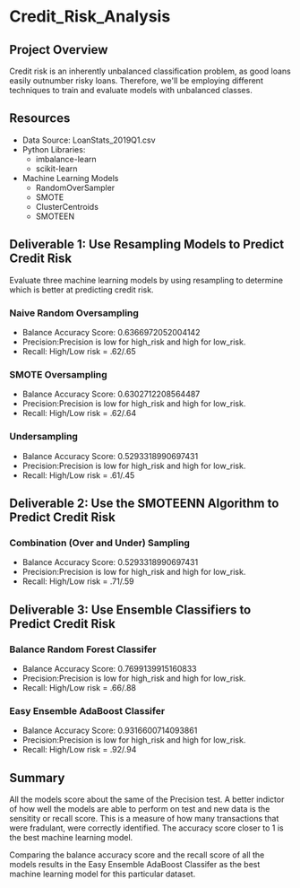 # Credit_Risk_Analysis

## Project Overview
Credit risk is an inherently unbalanced classification problem, as good loans easily outnumber risky loans. Therefore, we'll be employing different techniques to train and evaluate models with unbalanced classes. 


## Resources
- Data Source: LoanStats_2019Q1.csv
- Python Libraries: 
    - imbalance-learn
    - scikit-learn
- Machine Learning Models
    - RandomOverSampler
    - SMOTE
    - ClusterCentroids
    - SMOTEEN
  

## Deliverable 1: Use Resampling Models to Predict Credit Risk

Evaluate three machine learning models by using resampling to determine which is better at predicting credit risk.

### Naive Random Oversampling

- Balance Accuracy Score: 0.6366972052004142
- Precision:Precision is low for high_risk and high for low_risk.
- Recall: High/Low risk = .62/.65 

### SMOTE Oversampling

- Balance Accuracy Score: 0.6302712208564487
- Precision:Precision is low for high_risk and high for low_risk.
- Recall: High/Low risk = .62/.64 

### Undersampling

- Balance Accuracy Score: 0.5293318990697431
- Precision:Precision is low for high_risk and high for low_risk.
- Recall: High/Low risk = .61/.45

## Deliverable 2: Use the SMOTEENN Algorithm to Predict Credit Risk

### Combination (Over and Under) Sampling

- Balance Accuracy Score: 0.5293318990697431
- Precision:Precision is low for high_risk and high for low_risk.
- Recall: High/Low risk = .71/.59


## Deliverable 3: Use Ensemble Classifiers to Predict Credit Risk

### Balance Random Forest Classifer

- Balance Accuracy Score: 0.7699139915160833
- Precision:Precision is low for high_risk and high for low_risk.
- Recall: High/Low risk = .66/.88

### Easy Ensemble AdaBoost Classifer

- Balance Accuracy Score: 0.9316600714093861
- Precision:Precision is low for high_risk and high for low_risk.
- Recall: High/Low risk = .92/.94




## Summary

All the models score about the same of the Precision test. A better indictor of how well the models are able to perform on test and new data is the sensitity or recall score. This is a measure of how many transactions that were fradulant, were correctly identified. The accuracy score closer to 1 is the best machine learning model. 

Comparing the balance accuracy score and the recall score of all the models results in the Easy Ensemble AdaBoost Classifer as the best machine learning model for this particular dataset. 





